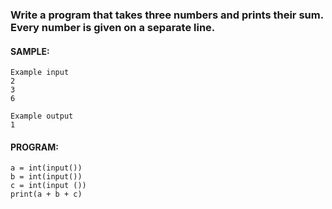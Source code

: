 ### Write a program that takes three numbers and prints their sum. Every number is given on a separate line.

#### SAMPLE:
```
Example input
2
3
6

Example output
1
```
#### PROGRAM:
```
a = int(input())
b = int(input())
c = int(input ())
print(a + b + c)
```
